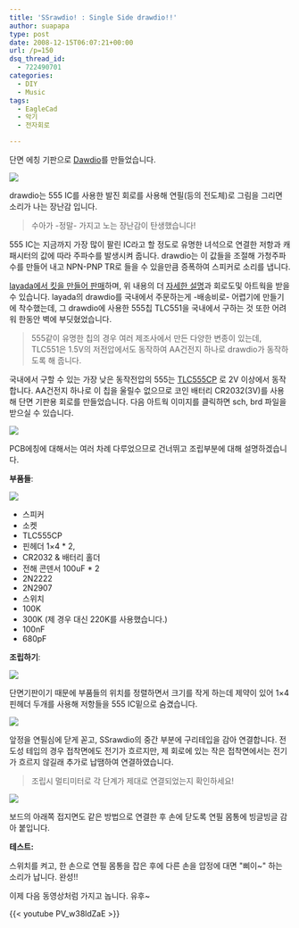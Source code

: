 ```yaml
---
title: 'SSrawdio! : Single Side drawdio!!'
author: suapapa
type: post
date: 2008-12-15T06:07:21+00:00
url: /p=150
dsq_thread_id:
  - 722490701
categories:
  - DIY
  - Music
tags:
  - EagleCad
  - 악기
  - 전자회로

---
```

단면 에칭 기판으로 [Dawdio][1]를 만들었습니다.

![](https://homin.dev/asset/blog/image/ssrawdio_inaction.jpg)

drawdio는 555 IC를 사용한 발진 회로를 사용해 연필(등의 전도체)로 그림을 그리면 소리가 나는 장난감 입니다.

> 수아가 -정말- 가지고 노는 장난감이 탄생했습니다!

555 IC는 지금까지 가장 많이 팔린 IC라고 할 정도로 유명한 녀석으로 연결한 저항과 캐패시터의 값에 따라 주파수를 발생시켜 줍니다. drawdio는 이 값들을 조절해 가청주파수를 만들어 내고 NPN-PNP TR로 들을 수 있을만큼 증폭하여 스피커로 소리를 냅니다.



[layada에서 킷을 만들어 판매][2]하며, 위 내용의 더 [자세한 설명][3]과 회로도및 아트웍을 받을 수 있습니다. layada의 drawdio를 국내에서 주문하는게 -배송비로- 어렵기에 만들기에 착수했는데, 그 drawdio에 사용한 555칩 TLC551을 국내에서 구하는 것 또한 어려워 한동안 벽에 부딧혔었습니다.

> 555같이 유명한 칩의 경우 여러 제조사에서 만든 다양한 변종이 있는데, TLC551은 1.5V의 저전압에서도 동작하여 AA건전지 하나로 drawdio가 동작하도록 해 줍니다.

국내에서 구할 수 있는 가장 낮은 동작전압의 555는 [TLC555CP][4] 로 2V 이상에서 동작합니다. AA건전지 하나로 이 칩을 울릴수 없으므로 코인 배터리 CR2032(3V)를 사용해 단면 기판용 회로를 만들었습니다. 다음 아트웍 이미지를 클릭하면 sch, brd 파일을 받으실 수 있습니다.

[![](https://homin.dev/asset/blog/image/SSrawdio.png)][5]

PCB에칭에 대해서는 여러 차례 다루었으므로 건너뛰고 조립부분에 대해 설명하겠습니다.

**부품들**:

![](https://homin.dev/asset/blog/image/ssrawdio_parts.jpg)

  * 스피커
  * 소켓
  * TLC555CP
  * 핀헤더 1&#215;4 * 2,
  * CR2032 & 배터리 홀더
  * 전해 콘덴서 100uF * 2
  * 2N2222
  * 2N2907
  * 스위치
  * 100K
  * 300K (제 경우 대신 220K를 사용했습니다.)
  * 100nF
  * 680pF

**조립하기**:

![](https://homin.dev/asset/blog/image/ssrawdio_assembled.jpg)

단면기판이기 때문에 부품들의 위치를 정렬하면서 크기를 작게 하는데 제약이 있어 1&#215;4 핀헤더 두개를 사용해 저항들을 555 IC밑으로 숨겼습니다.

![](https://homin.dev/asset/blog/image/ssrawdio_up.jpg)

앞정을 연필심에 닫게 꼳고, SSrawdio의 중간 부분에 구리테입을 감아 연결합니다. 전도성 테입의 경우 접착면에도 전기가 흐르지만, 제 회로에 있는 작은 접착면에서는 전기가 흐르지 않길래 추가로 납땜하여 연결하였습니다.

> 조립시 멀티미터로 각 단계가 제대로 연결되었는지 확인하세요!

![](https://homin.dev/asset/blog/image/ssrawdio_down.jpg)

보드의 아래쪽 접지면도 같은 방법으로 연결한 후 손에 닫도록 연필 몸통에 빙글빙글 감아 붙입니다.

**테스트:**

스위치를 켜고, 한 손으로 연필 몸통을 잡은 후에 다른 손을 압정에 대면 "삐이~" 하는 소리가 납니다. 완성!!

이제 다음 동영상처럼 가지고 놉니다. 유후~

{{< youtube PV_w38ldZaE >}}

 

 [1]: http://web.media.mit.edu/~silver/drawdio/
 [2]: http://ladyada.net/make/drawdio/index.html
 [3]: http://ladyada.net/make/drawdio/design.html
 [4]: http://www.devicemart.co.kr/mart7/mall.php?cat=001004007&query=view&no=8829
 [5]: https://homin.dev/svn/HW/SSrawdio/